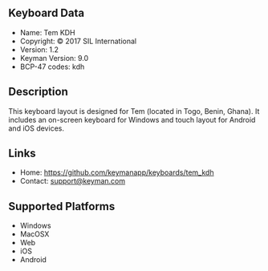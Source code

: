 Keyboard Data
-------------

* Name:           Tem KDH
* Copyright:      © 2017 SIL International
* Version:        1.2
* Keyman Version: 9.0
* BCP-47 codes:   kdh

Description
-----------

This keyboard layout is designed for Tem (located in Togo, Benin, Ghana). It includes
an on-screen keyboard for Windows and touch layout for Android and iOS devices.   

Links
-----

 * Home:     <https://github.com/keymanapp/keyboards/tem_kdh>
 * Contact:  <support@keyman.com>

Supported Platforms
-------------------

 * Windows
 * MacOSX
 * Web
 * iOS
 * Android
